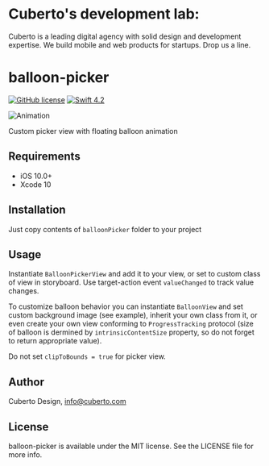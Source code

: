 # Cuberto's development lab:

Cuberto is a leading digital agency with solid design and development expertise. We build mobile and web products for startups. Drop us a line.


# balloon-picker

[![GitHub license](https://img.shields.io/badge/license-MIT-lightgrey.svg)](https://raw.githubusercontent.com/Cuberto/balloon-picker/master/LICENSE)
[![Swift 4.2](https://img.shields.io/badge/Swift-4.2-green.svg?style=flat)](https://developer.apple.com/swift/)


![Animation](https://raw.githubusercontent.com/Cuberto/balloon-picker/master/Screenshots/animation.gif)

Custom picker view with floating balloon animation

## Requirements

- iOS 10.0+
- Xcode 10

## Installation

Just copy contents of `balloonPicker` folder to your project

## Usage

Instantiate `BalloonPickerView` and add it to your view, or set to custom class of view in storyboard.
Use target-action event `valueChanged` to track value changes.

To customize balloon behavior you can instantiate `BalloonView` and set custom background image (see example), inherit your own class from it, or even create your own view conforming to `ProgressTracking` protocol (size of balloon is dermined by `intrinsicContentSize` property, so do not forget to return appropriate value).

Do not set `clipToBounds = true` for picker view.

## Author

Cuberto Design, info@cuberto.com

## License

balloon-picker is available under the MIT license. See the LICENSE file for more info.

